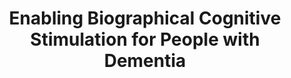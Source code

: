 ---
###############
# DO NOT EDIT
layout: publication
###############

###############
# TO EDIT
# pub title
title: "Enabling Biographical Cognitive Stimulation for People with Dementia"

# publication image
image:
 name: 2018_CHI_Scrapbook.jpg
 alt-text: "Patient performing a jigsaw puzzle." # provide a short description for the image #a11y

# short description of the publication
description: "In this paper we Introduce the initial development process of Scrapbook. After an initial study to understand current clinical practices, we developed a platform focused on enabling psychologists to perform reminiscence therapy with people with dementia. A two-week study was performed in a clinical environment."

# nickname of the person set in data/team_members.yml
authors: "Sérgio Alves, Andreia Cordeiro, Filipa Brito, Luís Carriço, Tiago Guerreiro"

# link to the pdf
pdf: https://tjvguerreiro.github.io/pubs/w4a_scrapbook.pdf

venue: "CHI 2018 - Extended Abstracts of the 2018 CHI Conference on Human Factors in Computing Systems, Montreal QC, Canada"

projects:
  - cognitive_stimulation

# area for filter purpose
area: health
---